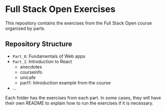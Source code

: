 # Full Stack Open Exercises

This repository contains the exercises from the Full Stack Open course organized by parts.

## Repository Structure

- `Part_0`: Fundamentals of Web apps
- `Part_1`: Introduction to React
  - anecdotes
  - courseinfo
  - unicafe
  - part1: Introduction example from the course
- ...

Each folder has the exercises from each part. In some cases, they will have their own README to explain how to run the exercises if it is necessary.
